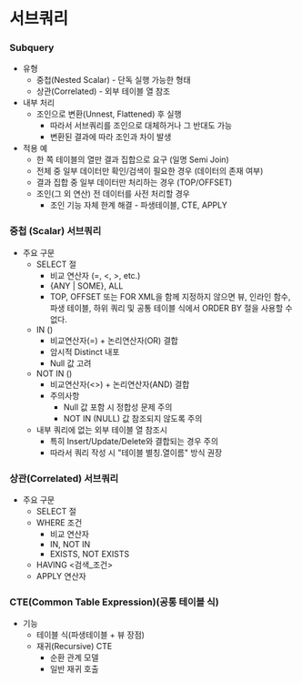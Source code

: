 # 서브쿼리
### Subquery
- 유형
  - 중첩(Nested Scalar) - 단독 실행 가능한 형태
  - 상관(Correlated) - 외부 테이블 열 참조
- 내부 처리
  - 조인으로 변환(Unnest, Flattened) 후 실행
    - 따라서 서브쿼리를 조인으로 대체하거나 그 반대도 가능
    - 변환된 결과에 따라 조인과 차이 발생
- 적용 예
  - 한 쪽 테이블의 열만 결과 집합으로 요구 (일명 Semi Join)
  - 전체 중 일부 데이터만 확인/검색이 필요한 경우 (데이터의 존재 여부)
  - 결과 집합 중 일부 데이터만 처리하는 경우 (TOP/OFFSET)
  - 조인(그 외 연산) 전 데이터를 사전 처리할 경우
    - 조인 기능 자체 한계 해결 - 파생테이블, CTE, APPLY


### 중첩 (Scalar) 서브쿼리
   - 주요 구문
     - SELECT 절
       - 비교 연산자 (=, <, >, etc.)
       - {ANY | SOME}, ALL
       - TOP, OFFSET 또는 FOR XML을 함께 지정하지 않으면 뷰, 인라인 함수, 파생 테이블, 하위 쿼리 및 공통 테이블 식에서 ORDER BY 절을 사용할 수 없다.
     - IN ()
       - 비교연산자(=) + 논리연산자(OR) 결합
       - 암시적 Distinct 내포
       - Null 값 고려
     - NOT IN ()
       - 비교연산자(<>) + 논리연산자(AND) 결합
       - 주의사항 
         - Null 값 포함 시 정합성 문제 주의
         - NOT IN (NULL) 값 참조되지 않도록 주의
	 - 내부 쿼리에 없는 외부 테이블 열 참조시
	   - 특히 Insert/Update/Delete와 결합되는 경우 주의
	   - 따라서 쿼리 작성 시 "테이블 별칭.열이름" 방식 권장

### 상관(Correlated) 서브쿼리
  - 주요 구문
    - SELECT 절
    - WHERE 조건
      - 비교 연산자
      - IN, NOT IN
      - EXISTS, NOT EXISTS
    - HAVING <검색_조건>
    - APPLY 연산자 

### CTE(Common Table Expression)(공통 테이블 식)
  - 기능
    - 테이블 식(파생테이블 + 뷰 장점)
    - 재귀(Recursive) CTE
      - 순환 관계 모델
      - 일반 재귀 호출
